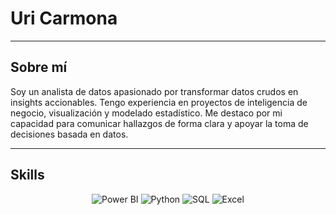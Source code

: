 # Uri Carmona

---

## Sobre mí
Soy un analista de datos apasionado por transformar datos crudos en insights accionables. Tengo experiencia en proyectos de inteligencia de negocio, visualización y modelado estadístico. Me destaco por mi capacidad para comunicar hallazgos de forma clara y apoyar la toma de decisiones basada en datos.

---

## Skills

<div align="center">
  <img src="https://img.shields.io/badge/Power%20BI-Data%20Visualization-blue?style=for-the-badge&logo=power-bi" alt="Power BI" />
  <img src="https://img.shields.io/badge/Python-3670A0?style=for-the-badge&logo=python" alt="Python" />
  <img src="https://img.shields.io/badge/SQL-00758F?style=for-the-badge&logo=microsoft%20sql%20server" alt="SQL" />
  <img src="https://img.shields.io/badge/Excel-217346?style=for-the-badge&logo=microsoft-excel" alt="Excel" />
</div>

